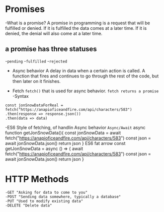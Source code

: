 # Promises

-What is a promise?
A promise in programming is a request that will be fulfilled or denied. 
If it is fulfilled the data comes at a later time.
If it is denied, the denial will also come at a later time.

## a promise has three statuses
-`pending`
-`fulfilled`
-`rejected`

- Async behavior
A delay in data when a certain action is called. A function that fires and continues 
to go through the rest of the code, but then later on it finishes.

- Fetch
`fetch()` that is used for async behavior.
`fetch returns a promise`
-Syntax
```
const jonSnowDataForReal = fetch("https://anapioficeandfire.com/api/characters/583")
.then(response => response.json())
.then(data => data) 
```

-ES6 Style of fetching, of handlin Async behavior
`Async/Await`
async function getJonSnowData(){
    const jonSnowData = await fetch("https://anapioficeandfire.com/api/characters/583")
    const json = await jonSnowData.json()
    return json
}
ES6 fat arrow
const getJonSnowData = async () => {
    await fetch("https://anapioficeandfire.com/api/characters/583")
    const json = await jonSnowData.json()
    return json
}
# HTTP Methods
    -GET "Asking for data to come to you"
    -POST "Sending data somewhere, typically a database"
    -PUT "Used to modify existing data"
    -DELETE "Delete data"
